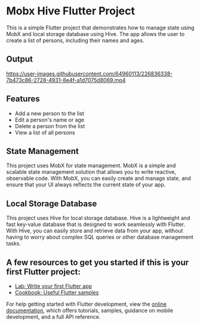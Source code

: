 # Mobx Hive Flutter Project

This is a simple Flutter project that demonstrates how to manage state using MobX and local storage database using Hive. The app allows the user to create a list of persons, including their names and ages.

## Output

https://user-images.githubusercontent.com/64960113/226836338-7b473c86-2728-4931-8e4f-a1d7075d8069.mp4

## Features
* Add a new person to the list
* Edit a person's name or age
* Delete a person from the list
* View a list of all persons

## State Management
This project uses MobX for state management. MobX is a simple and scalable state management solution that allows you to write reactive, observable code. With MobX, you can easily create and manage state, and ensure that your UI always reflects the current state of your app.

## Local Storage Database
This project uses Hive for local storage database. Hive is a lightweight and fast key-value database that is designed to work seamlessly with Flutter. With Hive, you can easily store and retrieve data from your app, without having to worry about complex SQL queries or other database management tasks.

## A few resources to get you started if this is your first Flutter project:

- [Lab: Write your first Flutter app](https://docs.flutter.dev/get-started/codelab)
- [Cookbook: Useful Flutter samples](https://docs.flutter.dev/cookbook)

For help getting started with Flutter development, view the
[online documentation](https://docs.flutter.dev/), which offers tutorials,
samples, guidance on mobile development, and a full API reference.

